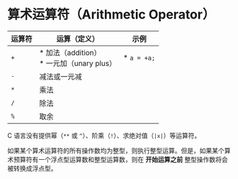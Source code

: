 # 算术运算符（Arithmetic Operator）

| 运算符 | 运算（定义）                                  | 示例        |
| ------ | --------------------------------------------- | ----------- |
| `+`    | * 加法（addition）<br> * 一元加（unary plus） | * `a = +a;` |
| `-`    | 减法或一元减                                  |             |
| `*`    | 乘法                                          |             |
| `/`    | 除法                                          |             |
| `%`    | 取余                                          |             |

C 语言没有提供幂（`**` 或 `^`）、阶乘（`!`）、求绝对值（`|x|`）等运算符。

如果某个算术运算符的所有操作数均为整型，则执行整型运算。但是，如果某个算术预算符有一个浮点型运算数和整型运算数，则在 **开始运算之前** 整型操作数将会被转换成浮点型。
